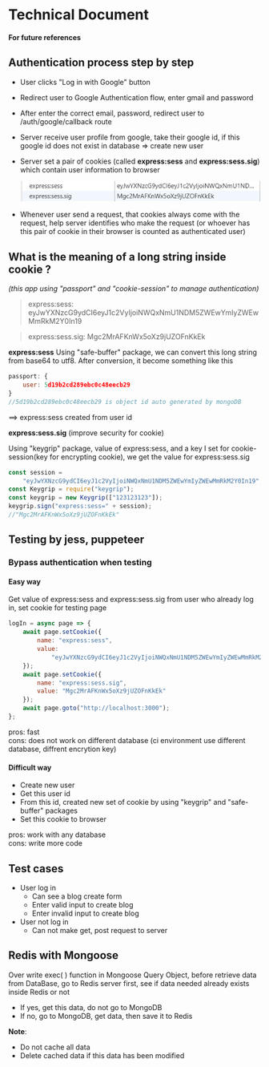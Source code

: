 # Technical Document

#### For future references

## Authentication process step by step

-   User clicks "Log in with Google" button
-   Redirect user to Google Authentication flow, enter gmail and password
-   After enter the correct email, password, redirect user to /auth/google/callback route
-   Server receive user profile from google, take their google id, if this google id does not exist in database => create new user
-   Server set a pair of cookies (called **express:sess** and **express:sess.sig**) which contain user information to browser

    ![alt text](./cookie.png)

*   Whenever user send a request, that cookies always come with the request, help server identifies who make the request (or whoever has this pair of cookie in their browser is counted as authenticated user)

## What is the meaning of a long string inside cookie ?

_(this app using "passport" and "cookie-session" to manage authentication)_

> express:sess: eyJwYXNzcG9ydCI6eyJ1c2VyIjoiNWQxNmU1NDM5ZWEwYmIyZWEwMmRkM2Y0In19

> express:sess.sig: Mgc2MrAFKnWx5oXz9jUZOFnKkEk

**express:sess**
Using "safe-buffer" package, we can convert this long string from base64 to utf8. After conversion, it become something like this

```javascript
passport: {
    user: 5d19b2cd289ebc0c48eecb29
}
//5d19b2cd289ebc0c48eecb29 is object id auto generated by mongoDB
```

==> express:sess created from user id

**express:sess.sig**
(improve security for cookie)

Using "keygrip" package, value of express:sess, and a key I set for cookie-session(key for encrypting cookie), we get the value for express:sess.sig

```javascript
const session =
    "eyJwYXNzcG9ydCI6eyJ1c2VyIjoiNWQxNmU1NDM5ZWEwYmIyZWEwMmRkM2Y0In19";
const Keygrip = require("keygrip");
const keygrip = new Keygrip(["123123123"]);
keygrip.sign("express:sess=" + session);
//"Mgc2MrAFKnWx5oXz9jUZOFnKkEk"
```

## Testing by jess, puppeteer

### Bypass authentication when testing

#### Easy way

Get value of express:sess and express:sess.sig from user who already log in, set cookie for testing page

```javascript
logIn = async page => {
    await page.setCookie({
        name: "express:sess",
        value:
            "eyJwYXNzcG9ydCI6eyJ1c2VyIjoiNWQxNmU1NDM5ZWEwYmIyZWEwMmRkM2Y0In19"
    });
    await page.setCookie({
        name: "express:sess.sig",
        value: "Mgc2MrAFKnWx5oXz9jUZOFnKkEk"
    });
    await page.goto("http://localhost:3000");
};
```

pros: fast\
cons: does not work on different database (ci environment use different database, diffrent encrytion key)

#### Difficult way

-   Create new user
-   Get this user id
-   From this id, created new set of cookie by using "keygrip" and "safe-buffer" packages
-   Set this cookie to browser

pros: work with any database\
cons: write more code

## Test cases

-   User log in
    -   Can see a blog create form
    -   Enter valid input to create blog
    -   Enter invalid input to create blog
-   User not log in
    -   Can not make get, post request to server

## Redis with Mongoose

Over write exec( ) function in Mongoose Query Object, before retrieve data from DataBase, go to Redis server first, see if data needed already exists inside Redis or not

-   If yes, get this data, do not go to MongoDB
-   If no, go to MongoDB, get data, then save it to Redis

**Note**:

-   Do not cache all data
-   Delete cached data if this data has been modified
